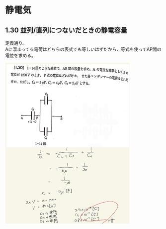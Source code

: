 <script type="text/javascript" async src="https://cdnjs.cloudflare.com/ajax/libs/mathjax/2.7.7/MathJax.js?config=TeX-MML-AM_CHTML">

</script>

<script type="text/x-mathjax-config">
 MathJax.Hub.Config({
 tex2jax: {
 inlineMath: [['$', '$'] ],
 displayMath: [ ['$$','$$'], ["\\[","\\]"] ]
 }
 });
</script>

# 静電気
## 1.30 並列/直列につないだときの静電容量 

定義通り。
<br>
Aに溜まってる電荷はどちらの表式でも等しいはずだから、等式を使ってAP間の電位を求める。<br>

<img width="400" alt="electromagnetism-46" src="./images/se-30/Electromagnetism-46.jpg">